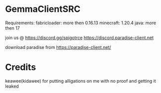 # GemmaClientSRC

Requirements:
fabricloader: more then 0.16.13
minecraft: 1.20.4
java: more then 17

join us @ https://discord.gg/spigotrce https://discord.paradise-client.net

download paradise from https://paradise-client.net/

# Credits
keawee(kidawee) for putting alligations on me with no proof and getting it leaked
